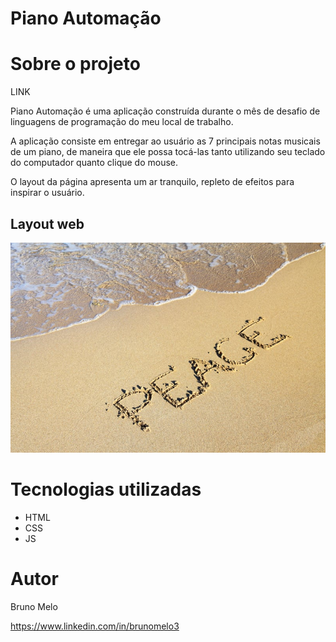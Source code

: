 # Piano Automação

# Sobre o projeto

LINK

Piano Automação é uma aplicação construída durante o mês de desafio de linguagens de programação do meu local de trabalho.

A aplicação consiste em entregar ao usuário as 7 principais notas musicais de um piano, de maneira que ele possa tocá-las tanto utilizando seu teclado do computador quanto clique do mouse.

O layout da página apresenta um ar tranquilo, repleto de efeitos para inspirar o usuário.

## Layout web
![Web 1](https://github.com/BrunoMelo3/Piano-Automacao/blob/main/Piano%20Automacao/dist/img/Peace.jpg)

# Tecnologias utilizadas
- HTML
- CSS
- JS

# Autor

Bruno Melo

https://www.linkedin.com/in/brunomelo3

